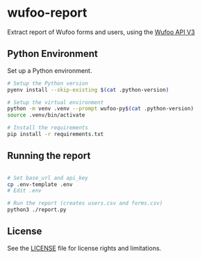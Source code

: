# wufoo-report

Extract report of Wufoo forms and users, using the [Wufoo API V3](https://wufoo.github.io/docs)

## Python Environment

Set up a Python environment.

```bash
# Setup the Python version
pyenv install --skip-existing $(cat .python-version)

# Setup the virtual environment
python -m venv .venv --prompt wufoo-py$(cat .python-version)
source .venv/bin/activate

# Install the requirements
pip install -r requirements.txt
```

## Running the report

```bash

# Set base_url and api_key
cp .env-template .env
# Edit .env

# Run the report (creates users.csv and forms.csv)
python3 ./report.py
```

## License

See the [LICENSE](LICENSE.txt) file for license rights and limitations.
